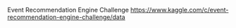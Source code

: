 Event Recommendation Engine Challenge
https://www.kaggle.com/c/event-recommendation-engine-challenge/data
